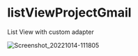 # listViewProjectGmail
List View with custom adapter

![Screenshot_20221014-111805](https://user-images.githubusercontent.com/82153699/195772543-ce2b47de-b69c-45c4-bb21-cb2f95aaa115.png)
